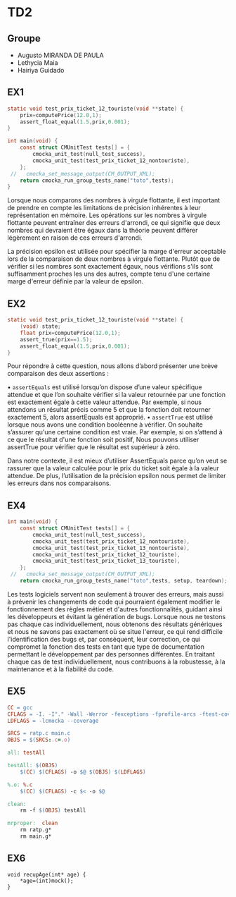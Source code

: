 # TD2

## Groupe

* Augusto MIRANDA DE PAULA
*  Lethycia Maia
*  Hairiya Guidado

## EX1

```C
static void test_prix_ticket_12_touriste(void **state) {
    prix=computePrice(12.0,1);
    assert_float_equal(1.5,prix,0.001);
}

int main(void) {
    const struct CMUnitTest tests[] = {
        cmocka_unit_test(null_test_success),
        cmocka_unit_test(test_prix_ticket_12_nontouriste),
    };
 //   cmocka_set_message_output(CM_OUTPUT_XML);
    return cmocka_run_group_tests_name("toto",tests);
}
```

Lorsque nous comparons des nombres à virgule flottante, il est important de prendre en compte les limitations de précision inhérentes à leur représentation en mémoire. Les opérations sur les nombres à virgule flottante peuvent entraîner des erreurs d'arrondi, ce qui signifie que deux nombres qui devraient être égaux dans la théorie peuvent différer légèrement en raison de ces erreurs d'arrondi.

La précision epsilon est utilisée pour spécifier la marge d'erreur acceptable lors de la comparaison de deux nombres à virgule flottante. Plutôt que de vérifier si les nombres sont exactement égaux, nous vérifions s'ils sont suffisamment proches les uns des autres, compte tenu d'une certaine marge d'erreur définie par la valeur de epsilon.

## EX2

```C
static void test_prix_ticket_12_touriste(void **state) {
    (void) state;
    float prix=computePrice(12.0,1);
    assert_true(prix==1.5);
    assert_float_equal(1.5,prix,0.001);
}
```

Pour répondre à cette question, nous allons d’abord présenter une brève comparaison des deux assertions :

•  ```assertEquals``` est utilisé lorsqu’on dispose d’une valeur spécifique attendue et que l’on souhaite  vérifier si la valeur retournée par une fonction est exactement égale à cette valeur attendue. Par exemple, si nous attendons un résultat précis comme 5 et que la fonction doit retourner exactement 5, alors assertEquals est approprié.
•  ```assertTrue``` est utilisé lorsque nous avons une condition booléenne à vérifier. On souhaite s’assurer qu'une certaine condition est vraie. Par exemple, si on s’attend à ce que le résultat d'une fonction soit positif, Nous pouvons utiliser assertTrue pour vérifier que le résultat est supérieur à zéro.

Dans notre contexte, il est mieux d’utiliser AssertEquals parce qu’on veut se rassurer que la valeur calculée pour le prix du ticket soit égale à la valeur attendue. De plus, l’utilisation de la précision epsilon nous permet de limiter les erreurs dans nos comparaisons.

## EX4


```C
int main(void) {
    const struct CMUnitTest tests[] = {
        cmocka_unit_test(null_test_success),
        cmocka_unit_test(test_prix_ticket_12_nontouriste),
        cmocka_unit_test(test_prix_ticket_13_nontouriste),
        cmocka_unit_test(test_prix_ticket_12_touriste),
        cmocka_unit_test(test_prix_ticket_13_touriste),
    };
 //   cmocka_set_message_output(CM_OUTPUT_XML);
    return cmocka_run_group_tests_name("toto",tests, setup, teardown);
```

Les tests logiciels servent non seulement à trouver des erreurs, mais aussi à prévenir les changements de code qui pourraient également modifier le fonctionnement des règles métier et d'autres fonctionnalités, guidant ainsi les développeurs et évitant la génération de bugs. Lorsque nous ne testons pas chaque cas individuellement, nous obtenons des résultats génériques et nous ne savons pas exactement où se situe l'erreur, ce qui rend difficile l'identification des bugs et, par conséquent, leur correction, ce qui compromet la fonction des tests en tant que type de documentation permettant le développement par des personnes différentes. En traitant chaque cas de test individuellement, nous contribuons à la robustesse, à la maintenance et à la fiabilité du code.


## EX5

```makefile
CC = gcc
CFLAGS = -I. -I"." -Wall -Werror -fexceptions -fprofile-arcs -ftest-coverage
LDFLAGS = -lcmocka --coverage

SRCS = ratp.c main.c
OBJS = $(SRCS:.c=.o)

all: testAll

testAll: $(OBJS)
	$(CC) $(CFLAGS) -o $@ $(OBJS) $(LDFLAGS)

%.o: %.c
	$(CC) $(CFLAGS) -c $< -o $@

clean:
	rm -f $(OBJS) testAll

mrproper:  clean
	rm ratp.g*
	rm main.g*

```

## EX6

```
void recupAge(int* age) {
    *age=(int)mock();
}
```
